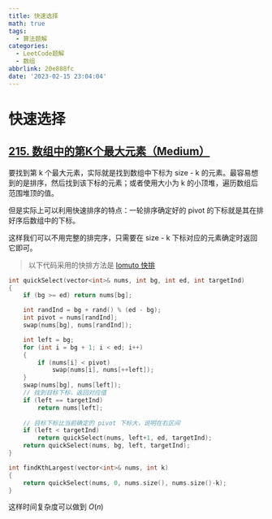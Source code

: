 ```yaml
---
title: 快速选择
math: true
tags:
  - 算法题解
categories:
  - LeetCode题解
  - 数组
abbrlink: 20e888fc
date: '2023-02-15 23:04:04'
---
```

# 快速选择

## [215. 数组中的第K个最大元素（Medium）](https://leetcode.cn/problems/kth-largest-element-in-an-array/)

要找到第 k 个最大元素，实际就是找到数组中下标为 size - k 的元素。最容易想到的是排序，然后找到该下标的元素；或者使用大小为 k 的小顶堆，遍历数组后范围堆顶的值。

但是实际上可以利用快速排序的特点：一轮排序确定好的 pivot 的下标就是其在排好序后数组中的下标。

这样我们可以不用完整的排完序，只需要在 size - k 下标对应的元素确定时返回它即可。

> 以下代码采用的快排方法是 [lomuto 快排](https://blog.ashechol.top/posts/a444b428.html#lomuto-快排)

```cpp
int quickSelect(vector<int>& nums, int bg, int ed, int targetInd)
{
    if (bg >= ed) return nums[bg];

    int randInd = bg + rand() % (ed - bg);
    int pivot = nums[randInd];
    swap(nums[bg], nums[randInd]);

    int left = bg;
    for (int i = bg + 1; i < ed; i++)
    {
        if (nums[i] < pivot)
            swap(nums[i], nums[++left]);
    }
    swap(nums[bg], nums[left]);
    // 找到目标下标，返回对应值
    if (left == targetInd)
		return nums[left];
	
    // 目标下标比当前确定的 pivot 下标大，说明在右区间
    if (left < targetInd)
        return quickSelect(nums, left+1, ed, targetInd);
    return quickSelect(nums, bg, left, targetInd);
}

int findKthLargest(vector<int>& nums, int k)
{
    return quickSelect(nums, 0, nums.size(), nums.size()-k);
}
```

这样时间复杂度可以做到 $O(n)$
